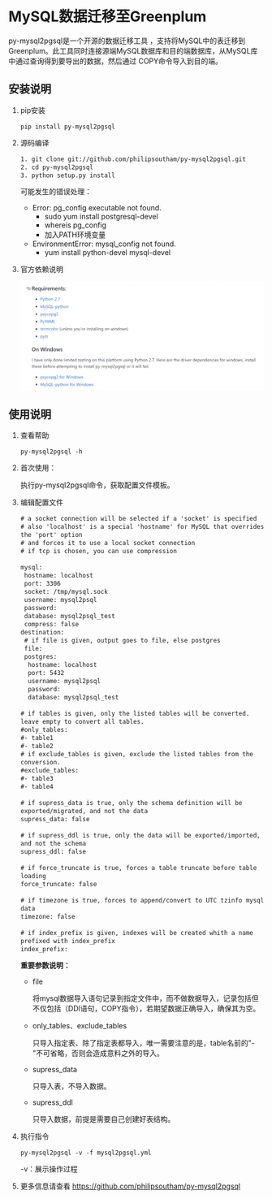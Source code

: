 # MySQL数据迁移至Greenplum



py-mysql2pgsql是一个开源的数据迁移工具 ，支持将MySQL中的表迁移到Greenplum。此工具同时连接源端MySQL数据库和目的端数据库，从MySQL库中通过查询得到要导出的数据，然后通过 COPY命令导入到目的端。

## 安装说明

1. pip安装

   ```
   pip install py-mysql2pgsql
   ```

2. 源码编译

   ```
   1. git clone git://github.com/philipsoutham/py-mysql2pgsql.git
   2. cd py-mysql2pgsql
   3. python setup.py install
   ```

   可能发生的错误处理：

   - Error: pg_config executable not found.
     - sudo yum install postgresql-devel
     - whereis pg_config
     - 加入PATH环境变量
   - EnvironmentError: mysql_config not found.
     - yum install python-devel mysql-devel

3. 官方依赖说明

   ![1567490088823](../../../../../image/JCS-for-Greenplum/jdw-014.png)

## 使用说明

1. 查看帮助

   ```
   py-mysql2pgsql -h
   ```

2. 首次使用：

   执行py-mysql2pgsql命令，获取配置文件模板。

3. 编辑配置文件

   ```
   # a socket connection will be selected if a 'socket' is specified
   # also 'localhost' is a special 'hostname' for MySQL that overrides the 'port' option
   # and forces it to use a local socket connection
   # if tcp is chosen, you can use compression
   
   mysql:
    hostname: localhost
    port: 3306
    socket: /tmp/mysql.sock
    username: mysql2psql
    password:
    database: mysql2psql_test
    compress: false
   destination:
    # if file is given, output goes to file, else postgres
    file:
    postgres:
     hostname: localhost
     port: 5432
     username: mysql2psql
     password:
     database: mysql2psql_test
   
   # if tables is given, only the listed tables will be converted.  leave empty to convert all tables.
   #only_tables:
   #- table1
   #- table2
   # if exclude_tables is given, exclude the listed tables from the conversion.
   #exclude_tables:
   #- table3
   #- table4
   
   # if supress_data is true, only the schema definition will be exported/migrated, and not the data
   supress_data: false
   
   # if supress_ddl is true, only the data will be exported/imported, and not the schema
   supress_ddl: false
   
   # if force_truncate is true, forces a table truncate before table loading
   force_truncate: false
   
   # if timezone is true, forces to append/convert to UTC tzinfo mysql data
   timezone: false
   
   # if index_prefix is given, indexes will be created whith a name prefixed with index_prefix
   index_prefix:
   ```

   **重要参数说明：**

   - file

     将mysql数据导入语句记录到指定文件中，而不做数据导入，记录包括但不仅包括（DDl语句，COPY指令），若期望数据正确导入，确保其为空。

   - only_tables、exclude_tables

     只导入指定表、除了指定表都导入，唯一需要注意的是，table名前的"-"不可省略，否则会造成意料之外的导入。

   - supress_data

     只导入表，不导入数据。

   - supress_ddl

     只导入数据，前提是需要自己创建好表结构。

4. 执行指令

   ```
   py-mysql2pgsql -v -f mysql2pgsql.yml
   ```

   -v：展示操作过程

5. 更多信息请查看 https://github.com/philipsoutham/py-mysql2pgsql
